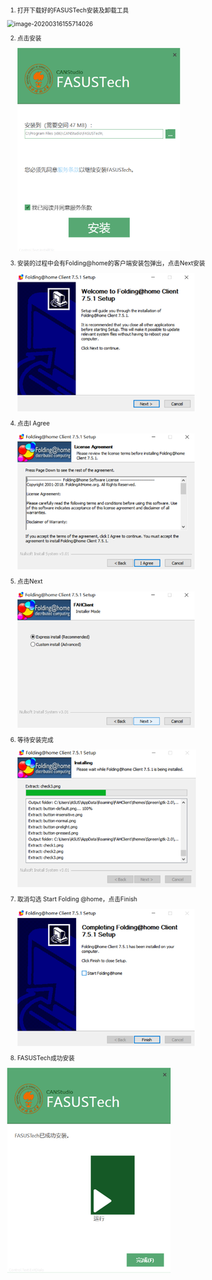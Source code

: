 

1. 打开下载好的FASUSTech安装及卸载工具

![image-20200316155714026](Carchived/img/image-20200316155714026.png)

2. 点击安装

   <img src="archived/img/image-20200316155749103.png" alt="image-20200316155749103" style="zoom: 67%;" />

3. 安装的过程中会有Folding@home的客户端安装包弹出，点击Next安装

   <img src="archived/img/image-20200316155851351.png" alt="image-20200316155851351" style="zoom:67%;" />

4. 点击I Agree

   <img src="archived/img/image-20200316155912419.png" alt="image-20200316155912419" style="zoom:67%;" />

5. 点击Next

   <img src="archived/img/image-20200316155931300.png" alt="image-20200316155931300" style="zoom:67%;" />

6. 等待安装完成

   <img src="archived/img/image-20200316155954135.png" alt="image-20200316155954135" style="zoom:67%;" />

7. 取消勾选 Start Folding @home，点击Finish

   <img src="archived/img/image-20200316160026330.png" alt="image-20200316160026330" style="zoom:67%;" />

8. FASUSTech成功安装

<img src="archived/img/image-20200316160048579.png" alt="image-20200316160048579" style="zoom:67%;" />